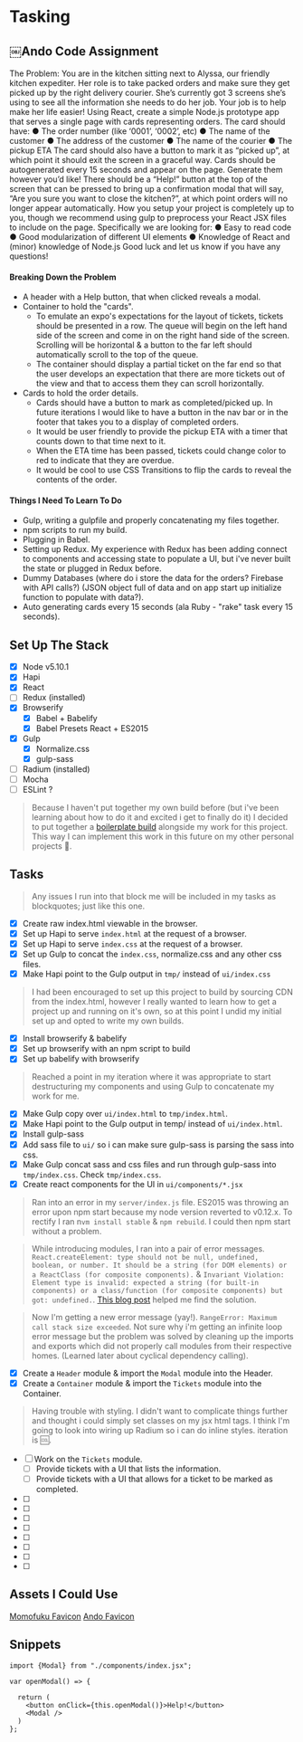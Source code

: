 # Tasking

## ￼Ando Code Assignment
The Problem:
You are in the kitchen sitting next to Alyssa, our friendly kitchen expediter. Her role is to take packed orders and make sure they get picked up by the right delivery courier. She’s currently got 3 screens she’s using to see all the information she needs to do her job. Your job is to help make her life easier!
Using React, create a simple Node.js prototype app that serves a single page with cards representing orders. The card should have:
● The order number (like ‘0001’, ‘0002’, etc)
● The name of the customer
● The address of the customer
● The name of the courier
● The pickup ETA
The card should also have a button to mark it as “picked up”, at which point it should exit the screen in a graceful way.
Cards should be auto­generated every 15 seconds and appear on the page. Generate them however you’d like!
There should be a “Help!” button at the top of the screen that can be pressed to bring up a confirmation modal that will say, “Are you sure you want to close the kitchen?”, at which point orders will no longer appear automatically.
How you setup your project is completely up to you, though we recommend using gulp to pre­process your React JSX files to include on the page.
Specifically we are looking for:
● Easy to read code
● Good modularization of different UI elements
● Knowledge of React and (minor) knowledge of Node.js
Good luck and let us know if you have any questions!

#### Breaking Down the Problem

- A header with a Help button, that when clicked reveals a modal.
- Container to hold the "cards".
  - To emulate an expo's expectations for the layout of tickets, tickets should be presented in a row. The queue will begin on the left hand side of the screen and come in on the right hand side of the screen. Scrolling will be horizontal & a button to the far left should automatically scroll to the top of the queue.
  - The container should display a partial ticket on the far end so that the user develops an expectation that there are more tickets out of the view and that to access them they can scroll horizontally.
- Cards to hold the order details.
  - Cards should have a button to mark as completed/picked up. In future iterations I would like to have a button in the nav bar or in the footer that takes you to a display of completed orders.
  - It would be user friendly to provide the pickup ETA with a timer that counts down to that time next to it.
  - When the ETA time has been passed, tickets could change color to red to indicate that they are overdue.
  - It would be cool to use CSS Transitions to flip the cards to reveal the contents of the order.

#### Things I Need To Learn To Do

- Gulp, writing a gulpfile and properly concatenating my files together.
- npm scripts to run my build.
- Plugging in Babel.
- Setting up Redux. My experience with Redux has been adding connect to components and accessing state to populate a UI, but i've never built the state or plugged in Redux before.
- Dummy Databases (where do i store the data for the orders? Firebase with API calls?) (JSON object full of data and on app start up initialize function to populate with data?).
- Auto generating cards every 15 seconds (ala Ruby - "rake" task every 15 seconds).


## Set Up The Stack

- [x] Node v5.10.1
- [x] Hapi
- [x] React
- [ ] Redux (installed)
- [x] Browserify
  - [x] Babel + Babelify
  - [x] Babel Presets React + ES2015
- [x] Gulp
  - [x] Normalize.css
  - [x] gulp-sass
- [ ] Radium (installed)
- [ ] Mocha
- [ ] ESLint ?

> Because I haven't put together my own build before (but i've been learning about how to do it and excited i get to finally do it) I decided to put together a [boilerplate build](https://github.com/patriciarealini/jsboilerplate) alongside my work for this project. This way I can implement this work in this future on my other personal projects 🎉.  


## Tasks

> Any issues I run into that block me will be included in my tasks as blockquotes; just like this one.

- [x] Create raw index.html viewable in the browser.
- [x] Set up Hapi to serve `index.html` at the request of a browser.
- [x] Set up Hapi to serve `index.css` at the request of a browser.
- [x] Set up Gulp to concat the `index.css`, normalize.css and any other css files.
- [x] Make Hapi point to the Gulp output in `tmp/` instead of `ui/index.css`

> I had been encouraged to set up this project to build by sourcing CDN from the index.html, however I really wanted to learn how to get a project up and running on it's own, so at this point I undid my initial set up and opted to write my own builds.

- [x] Install browserify & babelify
- [x] Set up browserify with an npm script to build
- [x] Set up babelify with browserify

> Reached a point in my iteration where it was appropriate to start destructuring my components and using Gulp to concatenate my work for me.

- [x] Make Gulp copy over `ui/index.html` to `tmp/index.html`.
- [x] Make Hapi point to the Gulp output in temp/ instead of `ui/index.html`.
- [x] Install gulp-sass
- [x] Add sass file to `ui/` so i can make sure gulp-sass is parsing the sass into css.
- [x] Make Gulp concat sass and css files and run through gulp-sass into `tmp/index.css`. Check `tmp/index.css`.
- [x] Create react components for the UI in `ui/components/*.jsx`

> Ran into an error in my `server/index.js` file. ES2015 was throwing an error upon npm start because my node version reverted to v0.12.x. To rectify I ran n`vm install stable` & `npm rebuild`. I could then npm start without a problem.

> While introducing modules, I ran into a pair of error messages. `React.createElement: type should not be null, undefined, boolean, or number. It should be a string (for DOM elements) or a ReactClass (for composite components).` & `Invariant Violation: Element type is invalid: expected a string (for built-in components) or a class/function (for composite components) but got: undefined.`. [This blog post](https://codereviewvideos.com/blog/warning-react-createelement/) helped me find the solution.

> Now I'm getting a new error message (yay!). `RangeError: Maximum call stack size exceeded`. Not sure why i'm getting an infinite loop error message but the problem was solved by cleaning up the imports and exports which did not properly call modules from their respective homes. (Learned later about cyclical dependency calling).

- [x] Create a `Header` module & import the `Modal` module into the Header.
- [x] Create a `Container` module & import the `Tickets` module into the Container.

> Having trouble with styling. I didn't want to complicate things further and thought i could simply set classes on my jsx html tags. I think I'm going to look into wiring up Radium so i can do inline styles. iteration is 🆒.

- [ ] Work on the `Tickets` module.
  - [ ] Provide tickets with a UI that lists the information.
  - [ ] Provide tickets with a UI that allows for a ticket to be marked as completed.
- [ ]
- [ ]
- [ ]
- [ ]
- [ ]
- [ ]
- [ ]
- [ ]

## Assets I Could Use

[Momofuku Favicon](https://momofuku.com/app/themes/momofuku/favicon.ico)
[Ando Favicon](https://static.andofood.com/graphics/favicon.png)

## Snippets

```
import {Modal} from "./components/index.jsx";

var openModal() => {

  return (
    <button onClick={this.openModal()}>Help!</button>
    <Modal />
  )
};
```
